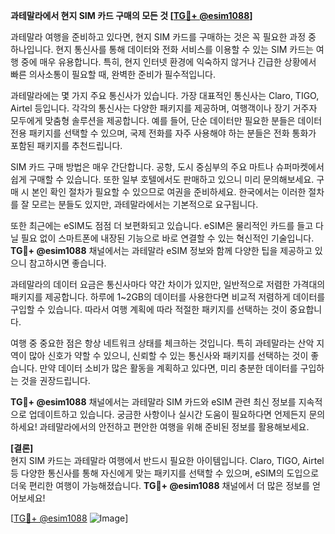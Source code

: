 **과테말라에서 현지 SIM 카드 구매의 모든 것 [[TG💪+ @esim1088](https://t.me/s/esim1088)]**

과테말라 여행을 준비하고 있다면, 현지 SIM 카드를 구매하는 것은 꼭 필요한 과정 중 하나입니다. 현지 통신사를 통해 데이터와 전화 서비스를 이용할 수 있는 SIM 카드는 여행 중에 매우 유용합니다. 특히, 현지 인터넷 환경에 익숙하지 않거나 긴급한 상황에서 빠른 의사소통이 필요할 때, 완벽한 준비가 필수적입니다.

과테말라에는 몇 가지 주요 통신사가 있습니다. 가장 대표적인 통신사는 Claro, TIGO, Airtel 등입니다. 각각의 통신사는 다양한 패키지를 제공하며, 여행객이나 장기 거주자 모두에게 맞춤형 솔루션을 제공합니다. 예를 들어, 단순 데이터만 필요한 분들은 데이터 전용 패키지를 선택할 수 있으며, 국제 전화를 자주 사용해야 하는 분들은 전화 통화가 포함된 패키지를 추천드립니다.

SIM 카드 구매 방법은 매우 간단합니다. 공항, 도시 중심부의 주요 마트나 슈퍼마켓에서 쉽게 구매할 수 있습니다. 또한 일부 호텔에서도 판매하고 있으니 미리 문의해보세요. 구매 시 본인 확인 절차가 필요할 수 있으므로 여권을 준비하세요. 한국에서는 이러한 절차를 잘 모르는 분들도 있지만, 과테말라에서는 기본적으로 요구됩니다.

또한 최근에는 eSIM도 점점 더 보편화되고 있습니다. eSIM은 물리적인 카드를 들고 다닐 필요 없이 스마트폰에 내장된 기능으로 바로 연결할 수 있는 혁신적인 기술입니다. **TG💪+ @esim1088** 채널에서는 과테말라 eSIM 정보와 함께 다양한 팁을 제공하고 있으니 참고하시면 좋습니다.

과테말라의 데이터 요금은 통신사마다 약간 차이가 있지만, 일반적으로 저렴한 가격대의 패키지를 제공합니다. 하루에 1~2GB의 데이터를 사용한다면 비교적 저렴하게 데이터를 구입할 수 있습니다. 따라서 여행 계획에 따라 적절한 패키지를 선택하는 것이 중요합니다.

여행 중 중요한 점은 항상 네트워크 상태를 체크하는 것입니다. 특히 과테말라는 산악 지역이 많아 신호가 약할 수 있으니, 신뢰할 수 있는 통신사와 패키지를 선택하는 것이 좋습니다. 만약 데이터 소비가 많은 활동을 계획하고 있다면, 미리 충분한 데이터를 구입하는 것을 권장드립니다.

**TG💪+ @esim1088** 채널에서는 과테말라 SIM 카드와 eSIM 관련 최신 정보를 지속적으로 업데이트하고 있습니다. 궁금한 사항이나 실시간 도움이 필요하다면 언제든지 문의하세요! 과테말라에서의 안전하고 편안한 여행을 위해 준비된 정보를 활용해보세요.

**[결론]**  
현지 SIM 카드는 과테말라 여행에서 반드시 필요한 아이템입니다. Claro, TIGO, Airtel 등 다양한 통신사를 통해 자신에게 맞는 패키지를 선택할 수 있으며, eSIM의 도입으로 더욱 편리한 여행이 가능해졌습니다. **TG💪+ @esim1088** 채널에서 더 많은 정보를 얻어보세요!

[[TG💪+ @esim1088](https://t.me/s/esim1088) ![Image](https://i.postimg.cc/Y0z9fWf4/image.png)]